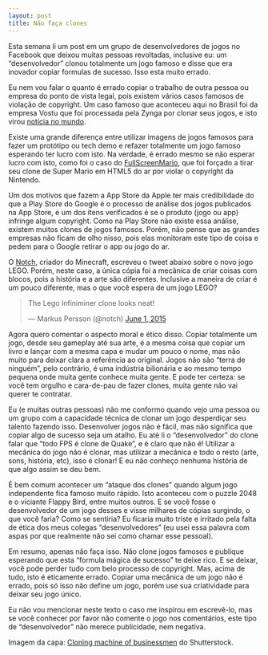 ```yaml
---
layout: post
title: Não faça clones
---
```


Esta semana li um post em um grupo de desenvolvedores de jogos no Facebook que deixou muitas pessoas revoltadas, inclusive eu: um “desenvolvedor” clonou totalmente um jogo famoso e disse que era inovador copiar formulas de sucesso. Isso esta muito errado.

Eu nem vou falar o quanto é errado copiar o trabalho de outra pessoa ou empresa do ponto de vista legal, pois existem vários casos famosos de violação de copyright. Um caso famoso que aconteceu aqui no Brasil foi da empresa Vostu que foi processada pela Zynga por clonar seus jogos, e isto virou [notícia no mundo](http://techcrunch.com/2011/06/16/war-zynga-sues-the-hell-out-of-brazilian-clone-vostu/).

Existe uma grande diferença entre utilizar imagens de jogos famosos para fazer um protótipo ou tech demo e refazer totalmente um jogo famoso esperando ter lucro com isto. Na verdade, é errado mesmo se não esperar lucro com isto, como foi o caso do [FullScreenMario](http://www.fullscreenmario.com/), que foi forçado a tirar seu clone de Super Mario em HTML5 do ar por violar o copyright da Nintendo.

Um dos motivos que fazem a App Store da Apple ter mais credibilidade do que a Play Store do Google é o processo de análise dos jogos publicados na App Store, e um dos itens verificados é se o produto (jogo ou app) infringe algum copyright. Como na Play Store não existe essa análise, existem muitos clones de jogos famosos. Porém, não pense que as grandes empresas não ficam de olho nisso, pois elas monitoram este tipo de coisa e pedem para o Google retirar o app ou jogo do ar.

O [Notch](https://twitter.com/notch), criador do Minecraft, escreveu o tweet abaixo sobre o novo jogo LEGO. Porém, neste caso, a única cópia foi a mecânica de criar coisas com blocos, pois a história e a arte são diferentes. Inclusive a maneira de criar é um pouco diferente, mas o que você espera de um jogo LEGO?

> The Lego Infiniminer clone looks neat!
>
> — Markus Persson (@notch) [June 1, 2015](https://twitter.com/notch/status/605437106996056064)

Agora quero comentar o aspecto moral e ético disso. Copiar totalmente um jogo, desde seu gameplay até sua arte, é a mesma coisa que copiar um livro e lançar com a mesma capa e mudar um pouco o nome, mas não muito para deixar clara a referência ao original. Jogos não são “terra de ninguém”, pelo contrário, é uma indústria bilionária e ao mesmo tempo pequena onde muita gente conhece muita gente. E pode ter certeza: se você tem orgulho e cara-de-pau de fazer clones, muita gente não vai querer te contratar.

Eu (e muitas outras pessoas) não me conformo quando vejo uma pessoa ou um grupo com a capacidade técnica de clonar um jogo desperdiçar seu talento fazendo isso. Desenvolver jogos não é fácil, mas não significa que copiar algo de sucesso seja um atalho. Eu até li o “desenvolvedor” do clone falar que “todo FPS é clone de Quake”, e é claro que não é! Utilizar a mecânica do jogo não é clonar, mas utilizar a mecânica e todo o resto (arte, sons, história, etc), isso é clonar! E eu não conheço nenhuma história de que algo assim se deu bem.

É bem comum acontecer um “ataque dos clones” quando algum jogo independente fica famoso muito rápido. Isto aconteceu com o puzzle 2048 e o viciante Flappy Bird, entre muitos outros. E se você fosse o desenvolvedor de um jogo desses e visse milhares de cópias surgindo, o que você faria? Como se sentiria? Eu ficaria muito triste e irritado pela falta de ética dos meus colegas “desenvolvedores” (eu usei essa palavra com aspas por que realmente não sei como chamar esse pessoal).

Em resumo, apenas não faça isso. Não clone jogos famosos e publique esperando que esta “formula mágica de sucesso” te deixe rico. E se deixar, você pode perder tudo com belo processo de copyright. Mas, acima de tudo, isto é eticamente errado. Copiar uma mecânica de um jogo não é errado, pois só isso não define um jogo, porém use sua criatividade para deixar seu jogo único.

Eu não vou mencionar neste texto o caso me inspirou em escrevê-lo, mas se você conhecer por favor não comente o jogo nos comentários, este tipo de “desenvolvedor” não merece publicidade, nem negativa.

Imagem da capa: [Cloning machine of businessmen](http://www.shutterstock.com/pic-113775148/stock-vector-cloning-machine-of-businessmen.html "Shutterstock") do Shutterstock.

<script async="" charset="utf-8" src="//platform.twitter.com/widgets.js"></script>
